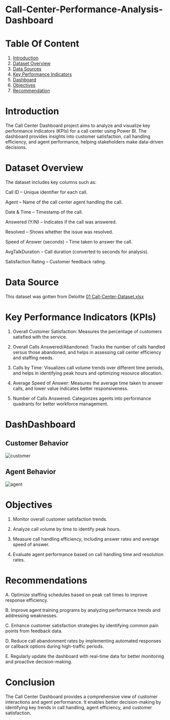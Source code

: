# Call-Center-Performance-Analysis-Dashboard
# Table Of Content
1. [Introduction](#introduction)
2. [Dataset Overview](#Dataset-overview)
3. [Data Sources](#data-sources)  
4. [Key Performance Indicators](#Key-Performance-Indicators)
5. [Dashboard](#dashboard)
6. [Objectives](#Objectives)
7. [Recommendation](#Recommendation) 

# Introduction
The Call Center Dashboard project aims to analyze and visualize key performance indicators (KPIs) for a call center using Power BI. The dashboard provides insights into customer satisfaction, call handling efficiency, and agent performance, helping stakeholders make data-driven decisions.
# Dataset Overview

The dataset includes key columns such as:

Call ID – Unique identifier for each call.

Agent – Name of the call center agent handling the call.

Date & Time – Timestamp of the call.

Answered (Y/N) – Indicates if the call was answered.

Resolved – Shows whether the issue was resolved.

Speed of Answer (seconds) – Time taken to answer the call.

AvgTalkDuration – Call duration (converted to seconds for analysis).

Satisfaction Rating – Customer feedback rating.

# Data Source
This dataset was gotten from Deloitte [01 Call-Center-Dataset.xlsx](https://github.com/user-attachments/files/18942264/01.Call-Center-Dataset.xlsx)

# Key Performance Indicators (KPIs)

1. Overall Customer Satisfaction: Measures the percentage of customers satisfied with the service.

2. Overall Calls Answered/Abandoned: Tracks the number of calls handled versus those abandoned, and helps in assessing call center efficiency and staffing needs.

3. Calls by Time: Visualizes call volume trends over different time periods, and helps in identifying peak hours and optimizing resource allocation.

4. Average Speed of Answer: Measures the average time taken to answer calls, and lower value indicates better responsiveness.

5. Number of Calls Answered: Categorizes agents into performance quadrants for better workforce management.
# DashDashboard 
## Customer Behavior
![customer](https://github.com/user-attachments/assets/77d633ab-4ed5-4cb5-8c4b-1837c3ed509a)
## Agent Behavior
![agent](https://github.com/user-attachments/assets/627d5eae-9e13-4ad8-969c-59474e9af3d9)

# Objectives
1. Monitor overall customer satisfaction trends.
   
2. Analyze call volume by time to identify peak hours.
   
3. Measure call handling efficiency, including answer rates and average speed of answer.
   
4. Evaluate agent performance based on call handling time and resolution rates.

# Recommendations
A. Optimize staffing schedules based on peak call times to improve response efficiency.

B. Improve agent training programs by analyzing performance trends and addressing weaknesses.

C. Enhance customer satisfaction strategies by identifying common pain points from feedback data.

D. Reduce call abandonment rates by implementing automated responses or callback options during high-traffic periods.

E. Regularly update the dashboard with real-time data for better monitoring and proactive decision-making.

# Conclusion
The Call Center Dashboard provides a comprehensive view of customer interactions and agent performance. It enables better decision-making by identifying key trends in call handling, agent efficiency, and customer satisfaction.
